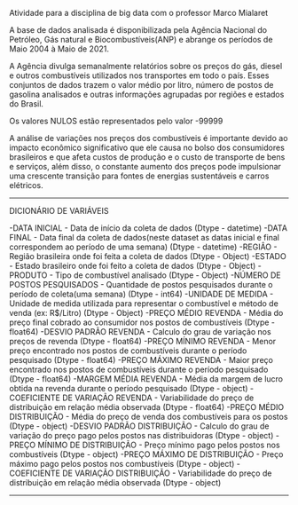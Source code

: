 Atividade para a disciplina de big data com o professor Marco Mialaret

A base de dados analisada é disponibilizada pela Agência Nacional do Petróleo, Gás natural e Biocombustíveis(ANP) e abrange os períodos
de Maio 2004 à Maio de 2021.

A Agência divulga semanalmente relatórios sobre os preços do gás, diesel e outros combustíveis utilizados nos transportes em todo o país. Esses conjuntos de dados trazem o valor médio por litro, número de postos de gasolina analisados ​​e outras informações agrupadas por regiões e estados do Brasil.


Os valores NULOS estão representados pelo valor -99999


A análise de variações nos preços dos combustíveis é importante devido ao impacto econômico significativo que ele causa no bolso dos consumidores brasileiros e que afeta custos de produção e o custo de transporte de bens e serviços, além disso, o constante aumento dos preços pode impulsionar uma crescente transição para fontes de energias sustentáveis e carros elétricos.






---------------------------------------------------------------------------------------------------------------------------------------------------

DICIONÁRIO DE VARIÁVEIS

-DATA INICIAL - Data de início da coleta de dados (Dtype - datetime)
-DATA FINAL - Data final da coleta de dados(neste dataset as datas inicial e final correspondem ao período de uma semana) (Dtype - datetime)
-REGIÂO - Região brasileira onde foi feita a coleta de dados (Dtype - Object)
-ESTADO - Estado brasileiro onde foi feito a coleta de dados (Dtype - Object)
-PRODUTO - Tipo de combustível analisado (Dtype - Object)
-NÚMERO DE POSTOS PESQUISADOS - Quantidade de postos pesquisados durante o período de coleta(uma semana) (Dtype - int64)
-UNIDADE DE MEDIDA - Unidade de medida utilizada para representar o combustível e método de venda (ex: R$/Litro) (Dtype - Object)
-PREÇO MÉDIO REVENDA - Média do preço final cobrado ao consumidor nos postos de combustíveis (Dtype - float64)
-DESVIO PADRÃO REVENDA - Calculo do grau de variação nos preços de revenda (Dtype - float64)
-PREÇO MÍNIMO REVENDA - Menor preço encontrado nos postos de combustíveis durante o período pesquisado (Dtype - float64)
-PREÇO MÁXIMO REVENDA - Maior preço encontrado nos postos de combustíveis durante o período pesquisado (Dtype - float64)
-MARGEM MÉDIA REVENDA - Média da margem de lucro obtida na revenda durante o período pesquisado (Dtype - object)
-COEFICIENTE DE VARIAÇÃO REVENDA - Variabilidade do preço de distribuição em relação média observada (Dtype - float64)
-PREÇO MÉDIO DISTRIBUIÇÃO - Média do preço de venda dos combustíveis para os postos  (Dtype - object)
-DESVIO PADRÃO DISTRIBUIÇÃO - Calculo do grau de variação do preço pago pelos postos nas distribuidoras (Dtype - object)
-PREÇO MÍNIMO DE DISTRIBUIÇÃO - Preço mínimo pago pelos postos nos combustíveis (Dtype - object)
-PREÇO MÁXIMO DE DISTRIBUIÇÃO - Preço máximo pago pelos postos nos combustíveis (Dtype - object)
-COEFICIENTE DE VARIAÇÃO DISTRIBUIÇÃO - Variabilidade do preço de distribuição em relação média observada (Dtype - object)

---------------------------------------------------------------------------------------------------------------------------------------------------